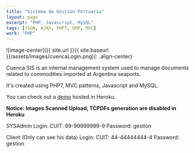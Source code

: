 ```yaml
---
title: "Sistema de Gestión Portuaria"
layout: page
excerpt: "PHP, Javascript, MySQL"
tags: [JSON, AJAX, PHP7, OOP, MVC]
work: "PHP"
---
```

![image-center]({{ site.url }}{{ site.baseurl }}/assets/images/cuencaLogin.png){: .align-center}

Cuenca SIS is an internal management system used to manage documents related to commodities imported at Argentina seaports.

It's created using PHP7, MVC patterns, Javascript and MySQL.

You can check out a [demo](https://fierce-lake-26418.herokuapp.com/) hosted in Heroku.

**Notice: Images Scanned Upload, TCPDFs generation are disabled in Heroku**

SYSAdmin
Login: CUIT: 99-99999999-9
Password: gestion

Client (Only can see his data)
Login: CUIT: 44-44444444-4
Password: gestion


